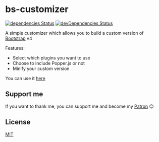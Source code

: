 # bs-customizer

[![dependencies Status](https://img.shields.io/david/Johann-S/bs-customizer.svg)](https://david-dm.org/Johann-S/bs-customizer)
[![devDependencies Status](https://img.shields.io/david/dev/Johann-S/bs-customizer.svg)](https://david-dm.org/Johann-S/bs-customizer?type=dev)

A simple customizer which allows you to build a custom version of [Bootstrap](https://getbootstrap.com/) v4

Features:

- Select which plugins you want to use
- Choose to include Popper.js or not
- Minify your custom version

You can use it [here](https://johann-s.github.io/bs-customizer/)

## Support me

If you want to thank me, you can support me and become my [Patron](https://www.patreon.com/jservoire) :wink:

## License

[MIT](https://github.com/Johann-S/bs-customizer/blob/master/LICENSE)
